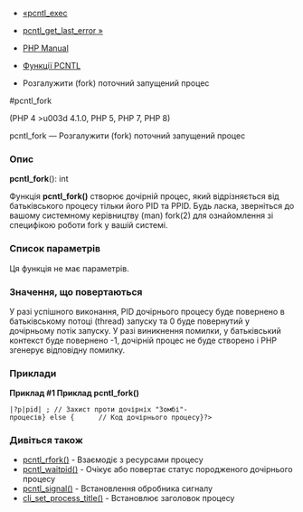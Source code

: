 - [«pcntl_exec](function.pcntl-exec.md)
- [pcntl_get_last_error »](function.pcntl-get-last-error.md)

- [PHP Manual](index.md)
- [Функції PCNTL](ref.pcntl.md)
- Розгалужити (fork) поточний запущений процес

#pcntl_fork

(PHP 4 \>u003d 4.1.0, PHP 5, PHP 7, PHP 8)

pcntl_fork — Розгалужити (fork) поточний запущений процес

### Опис

**pcntl_fork**(): int

Функція **pcntl_fork()** створює дочірній процес, який відрізняється від
батьківського процесу тільки його PID та PPID. Будь ласка, зверніться до
вашому системному керівництву (man) fork(2) для ознайомлення зі
специфікою роботи fork у вашій системі.

### Список параметрів

Ця функція не має параметрів.

### Значення, що повертаються

У разі успішного виконання, PID дочірнього процесу буде повернено в
батьківському потоці (thread) запуску та 0 буде повернутий у дочірньому
потік запуску. У разі виникнення помилки, у батьківський контекст
буде повернено -1, дочірній процес не буде створено і PHP згенерує
відповідну помилку.

### Приклади

**Приклад #1 Приклад **pcntl_fork()****

`|?p|pid| ; // Захист проти дочірніх "Зомбі"-процесів} else {      // Код дочірнього процесу}?> `

### Дивіться також

- [pcntl_rfork()](function.pcntl-rfork.md) - Взаємодіє з
ресурсами процесу
- [pcntl_waitpid()](function.pcntl-waitpid.md) - Очікує або
повертає статус породженого дочірнього процесу
- [pcntl_signal()](function.pcntl-signal.md) - Встановлення обробника
сигналу
- [cli_set_process_title()](function.cli-set-process-title.md) -
Встановлює заголовок процесу
